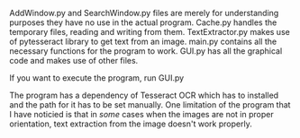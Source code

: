 AddWindow.py and SearchWindow.py files are merely for understanding purposes they have no use in the actual program. 
Cache.py handles the temporary files, reading and writing from them. 
TextExtractor.py makes use of pytesseract library to get text from an image. 
main.py contains all the necessary functions for the program to work. 
GUI.py has all the graphical code and makes use of other files.

If you want to execute the program, run GUI.py

The program has a dependency of Tesseract OCR which has to installed and the path for it has to be set manually.
One limitation of the program that I have noticied is that in *some* cases when the images are not in proper orientation, text extraction from the image doesn't work properly.
